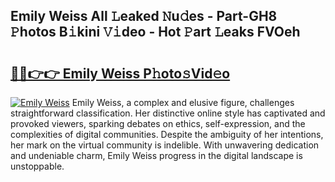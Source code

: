 ## Emily Weiss All 𝙻eaked 𝙽u𝚍es - Part-GH8 𝙿hotos B𝚒kini 𝚅𝚒deo - Hot 𝙿art 𝙻eaks FVOeh

# <h2><a href="http://ld3xjh5.urlbe.top/?page=Emily+Weiss">🔗🔗👉👉 Emily Weiss P𝚑oto𝚜Vid𝚎o</a></h2>

[![Emily Weiss](https://i.imgur.com/eBuTRDB.gif)](http://ld3xjh5.urlbe.top/?page=Emily+Weiss)
Emily Weiss, a complex and elusive figure, challenges straightforward classification. Her distinctive online style has captivated and provoked viewers, sparking debates on ethics, self-expression, and the complexities of digital communities. Despite the ambiguity of her intentions, her mark on the virtual community is indelible. With unwavering dedication and undeniable charm, Emily Weiss progress in the digital landscape is unstoppable.
